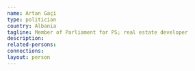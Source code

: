```yaml
---
name: Artan Gaçi
type: politician
country: Albania
tagline: Member of Parliament for PS; real estate developer
description:
related-persons:
connections:
layout: person
---
```

